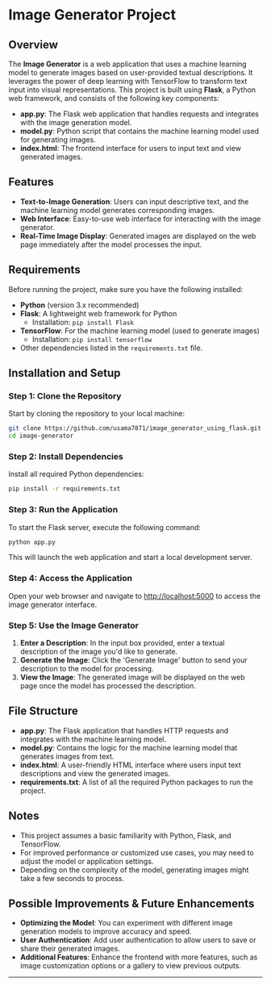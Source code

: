 
# Image Generator Project

## Overview
The **Image Generator** is a web application that uses a machine learning model to generate images based on user-provided textual descriptions. It leverages the power of deep learning with TensorFlow to transform text input into visual representations. This project is built using **Flask**, a Python web framework, and consists of the following key components:
- **app.py**: The Flask web application that handles requests and integrates with the image generation model.
- **model.py**: Python script that contains the machine learning model used for generating images.
- **index.html**: The frontend interface for users to input text and view generated images.

## Features
- **Text-to-Image Generation**: Users can input descriptive text, and the machine learning model generates corresponding images.
- **Web Interface**: Easy-to-use web interface for interacting with the image generator.
- **Real-Time Image Display**: Generated images are displayed on the web page immediately after the model processes the input.

## Requirements
Before running the project, make sure you have the following installed:
- **Python** (version 3.x recommended)
- **Flask**: A lightweight web framework for Python
  - Installation: `pip install Flask`
- **TensorFlow**: For the machine learning model (used to generate images)
  - Installation: `pip install tensorflow`
- Other dependencies listed in the `requirements.txt` file.

## Installation and Setup

### Step 1: Clone the Repository
Start by cloning the repository to your local machine:

```bash
git clone https://github.com/usama7871/image_generator_using_flask.git
cd image-generator
```

### Step 2: Install Dependencies
Install all required Python dependencies:

```bash
pip install -r requirements.txt
```

### Step 3: Run the Application
To start the Flask server, execute the following command:

```bash
python app.py
```

This will launch the web application and start a local development server.

### Step 4: Access the Application
Open your web browser and navigate to [http://localhost:5000](http://localhost:5000) to access the image generator interface.

### Step 5: Use the Image Generator
1. **Enter a Description**: In the input box provided, enter a textual description of the image you'd like to generate.
2. **Generate the Image**: Click the 'Generate Image' button to send your description to the model for processing.
3. **View the Image**: The generated image will be displayed on the web page once the model has processed the description.

## File Structure
- **app.py**: The Flask application that handles HTTP requests and integrates with the machine learning model.
- **model.py**: Contains the logic for the machine learning model that generates images from text.
- **index.html**: A user-friendly HTML interface where users input text descriptions and view the generated images.
- **requirements.txt**: A list of all the required Python packages to run the project.

## Notes
- This project assumes a basic familiarity with Python, Flask, and TensorFlow.
- For improved performance or customized use cases, you may need to adjust the model or application settings.
- Depending on the complexity of the model, generating images might take a few seconds to process.
  
## Possible Improvements & Future Enhancements
- **Optimizing the Model**: You can experiment with different image generation models to improve accuracy and speed.
- **User Authentication**: Add user authentication to allow users to save or share their generated images.
- **Additional Features**: Enhance the frontend with more features, such as image customization options or a gallery to view previous outputs.

---

